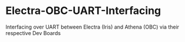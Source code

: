 # Electra-OBC-UART-Interfacing
Interfacing over UART between Electra (Iris) and Athena (OBC) via their respective Dev Boards
